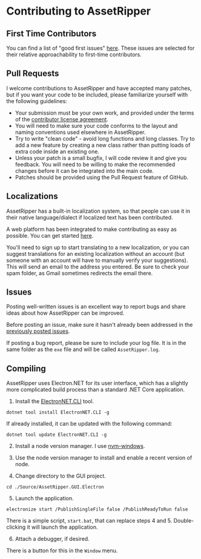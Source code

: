 # Contributing to AssetRipper

## First Time Contributors

You can find a list of "good first issues" [here](https://github.com/AssetRipper/AssetRipper/contribute). These issues are selected for their relative approachability to first-time contributors.


## Pull Requests
I welcome contributions to AssetRipper and have accepted many patches, but if you want your code to be included, please familiarize yourself with the following guidelines:
* Your submission must be your own work, and provided under the terms of the [contributor license agreement](https://github.com/AssetRipper/ContributorLicenseAgreement).
* You will need to make sure your code conforms to the layout and naming conventions used elsewhere in AssetRipper.
* Try to write "clean code" - avoid long functions and long classes. Try to add a new feature by creating a new class rather than putting loads of extra code inside an existing one.
* Unless your patch is a small bugfix, I will code review it and give you feedback. You will need to be willing to make the recommended changes before it can be integrated into the main code.
* Patches should be provided using the Pull Request feature of GitHub.


## Localizations

AssetRipper has a built-in localization system, so that people can use it in their native language/dialect if localized text has been contributed. 

A web platform has been integrated to make contributing as easy as possible. You can get started [here](http://weblate.samboy.dev/engage/assetripper/).

You'll need to sign up to start translating to a new localization, or you can suggest translations for an existing localization without an account (but someone with an account will have to manually verify your suggestions). This will send an email to the address you entered. Be sure to check your spam folder, as Gmail sometimes redirects the email there.


## Issues

Posting well-written issues is an excellent way to report bugs and share ideas about how AssetRipper can be improved.

Before posting an issue, make sure it hasn't already been addressed in the [previously posted issues](https://github.com/AssetRipper/AssetRipper/issues?q=is%3Aissue).

If posting a bug report, please be sure to include your log file. It is in the same folder as the `exe` file and will be called `AssetRipper.log`.


## Compiling

AssetRipper uses Electron.NET for its user interface, which has a slightly more complicated build process than a standard .NET Core application.

1. Install the [ElectronNET.CLI](https://www.nuget.org/packages/ElectronNET.CLI/) tool.

```
dotnet tool install ElectronNET.CLI -g
```

If already installed, it can be updated with the following command:

```
dotnet tool update ElectronNET.CLI -g
```

2. Install a node version manager. I use [nvm-windows](https://github.com/coreybutler/nvm-windows).

3. Use the node version manager to install and enable a recent version of node.

4. Change directory to the GUI project.

```
cd ./Source/AssetRipper.GUI.Electron
```

5. Launch the application.

```
electronize start /PublishSingleFile false /PublishReadyToRun false
```

There is a simple script, `start.bat`, that can replace steps 4 and 5. Double-clicking it will launch the application.

6. Attach a debugger, if desired.

There is a button for this in the `Window` menu.